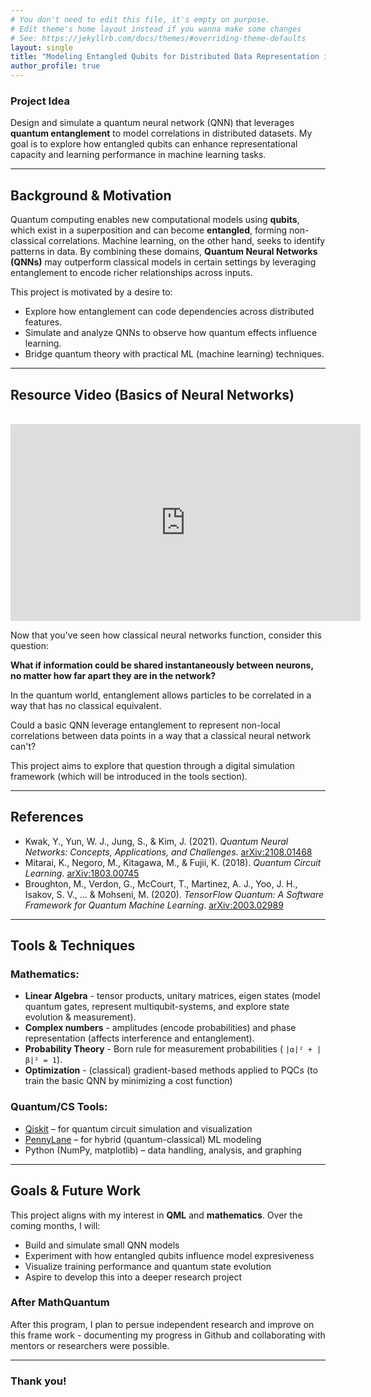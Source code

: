 ```yaml
---
# You don't need to edit this file, it's empty on purpose.
# Edit theme's home layout instead if you wanna make some changes
# See: https://jekyllrb.com/docs/themes/#overriding-theme-defaults
layout: single
title: "Modeling Entangled Qubits for Distributed Data Representation in Machine Learning"
author_profile: true
---
```


### **Project Idea**

Design and simulate a quantum neural network (QNN) that leverages **quantum entanglement** to model correlations in distributed datasets. My goal is to explore how entangled qubits can enhance representational capacity and learning performance in machine learning tasks.

---

## Background & Motivation

Quantum computing enables new computational models using **qubits**, which exist in a superposition and can become **entangled**, forming non-classical correlations. Machine learning, on the other hand, seeks to identify patterns in data. By combining these domains, **Quantum Neural Networks (QNNs)** may outperform classical models in certain settings by leveraging entanglement to encode richer relationships across inputs.

This project is motivated by a desire to:

- Explore how entanglement can code dependencies across distributed features.
- Simulate and analyze QNNs to observe how quantum effects influence learning.
- Bridge quantum theory with practical ML (machine learning) techniques.

---

## Resource Video (Basics of Neural Networks)

<br>

<iframe width="560" height="315" src="https://www.youtube.com/embed/rEDzUT3ymw4?si=UJNqqWpieu4aCPP1" title="YouTube video player" frameborder="0" allow="accelerometer; autoplay; clipboard-write; encrypted-media; gyroscope; picture-in-picture; web-share" referrerpolicy="strict-origin-when-cross-origin" allowfullscreen></iframe>

<br>

Now that you've seen how classical neural networks function, consider this question:

**What if information could be shared instantaneously between neurons, no matter how far apart they are in the network?**

In the quantum world, entanglement allows particles to be correlated in a way that has no classical equivalent.

Could a basic QNN leverage entanglement to represent non-local correlations between data points in a way that a classical neural network can't?

This project aims to explore that question through a digital simulation framework (which will be introduced in the tools section).

---

## References

- Kwak, Y., Yun, W. J., Jung, S., & Kim, J. (2021). *Quantum Neural Networks: Concepts, Applications, and Challenges*. [arXiv:2108.01468](https://arxiv.org/abs/2108.01468)
- Mitarai, K., Negoro, M., Kitagawa, M., & Fujii, K. (2018). *Quantum Circuit Learning*. [arXiv:1803.00745](https://arxiv.org/abs/1803.00745)
- Broughton, M., Verdon, G., McCourt, T., Martinez, A. J., Yoo, J. H., Isakov, S. V., ... & Mohseni, M. (2020). *TensorFlow Quantum: A Software Framework for Quantum Machine Learning*. [arXiv:2003.02989](https://arxiv.org/abs/2003.02989)

---

## Tools & Techniques

### Mathematics:
-  **Linear Algebra** - tensor products, unitary matrices, eigen states (model quantum gates, represent multiqubit-systems, and explore state evolution & measurement).
-  **Complex numbers** - amplitudes (encode probabilities) and phase representation (affects interference and entanglement).
-  **Probability Theory** - Born rule for measurement probabilities ( `|α|² + |β|² = 1`).
-   **Optimization** - (classical) gradient-based methods applied to PQCs (to train the basic QNN by minimizing a cost function)

### Quantum/CS Tools: 
- [Qiskit](https://qiskit.org/) – for quantum circuit simulation and visualization
- [PennyLane](https://pennylane.ai/) – for hybrid (quantum-classical) ML modeling
-  Python (NumPy, matplotlib) – data handling, analysis, and graphing

  ---

  ## Goals & Future Work

This project aligns with my interest in **QML** and **mathematics**. Over the coming months, I will: 
- Build and simulate small QNN models
- Experiment with how entangled qubits influence model expresiveness
- Visualize training performance and quantum state evolution
- Aspire to develop this into a deeper research project

### After MathQuantum
  After this program, I plan to persue independent research and improve on this frame work - documenting my progress in Github and collaborating with mentors or researchers were possible.

  ---

### Thank you!  
